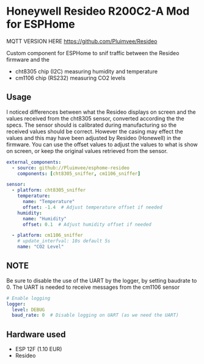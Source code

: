 Honeywell Resideo R200C2-A Mod for ESPHome
=========================
MQTT VERSION HERE https://github.com/Pluimvee/Resideo

Custom component for ESPHome to snif traffic between the Resideo firmware and the
- cht8305 chip (I2C) measuring humidity and temperature
- cm1106 chip (RS232) measuring CO2 levels

Usage
-----
I noticed differences between what the Resideo displays on screen and the values received from the cht8305 sensor, converted according the the specs. The sensor should is calibrated during manufacturing so the received values should be correct. However the casing may effect the values and this may have been adjusted by Resideo (Honewell) in the firmware. You can use the offset values to adjust the values to what is show on screen, or keep the original values retrieved from the sensor.

```yaml
external_components:
  - source: github://Pluimvee/esphome-resideo
    components: [cht8305_sniffer, cm1106_sniffer]

sensor:
  - platform: cht8305_sniffer
    temperature:
      name: "Temperature"
      offset: -1.4  # Adjust temperature offset if needed
    humidity:
      name: "Humidity"
      offset: 0.1  # Adjust humidity offset if needed

  - platform: cm1106_sniffer
    # update_interfval: 10s default 5s
    name: "CO2 Level"
```

NOTE
-----
Be sure to disable the use of the UART by the logger, by setting baudrate to 0. The UART is needed to receive messages from the cm1106 sensor

``` yaml
# Enable logging
logger:
  level: DEBUG  
  baud_rate: 0  # Disable logging on UART (as we need the UART)
```

Hardware used
--------
- ESP 12F (1.10 EUR)
- Resideo


